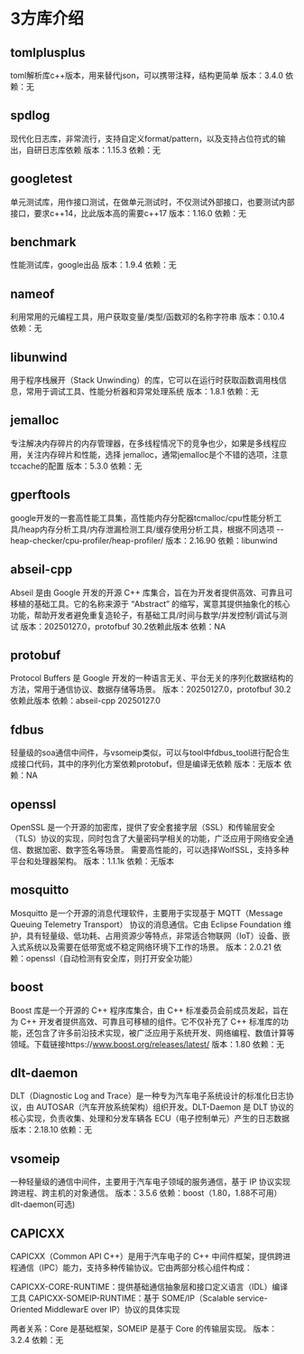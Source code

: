 # 3方库介绍

## tomlplusplus
toml解析库c++版本，用来替代json，可以携带注释，结构更简单
版本：3.4.0
依赖：无

## spdlog
现代化日志库，非常流行，支持自定义format/pattern，以及支持占位符式的输出，自研日志库依赖
版本：1.15.3
依赖：无

## googletest
单元测试库，用作接口测试，在做单元测试时，不仅测试外部接口，也要测试内部接口，要求c++14，比此版本高的需要c++17
版本：1.16.0
依赖：无

## benchmark
性能测试库，google出品
版本：1.9.4
依赖：无

## nameof
利用常用的元编程工具，用户获取变量/类型/函数邓的名称字符串
版本：0.10.4
依赖：无

## libunwind
用于程序栈展开（Stack Unwinding）的库，它可以在运行时获取函数调用栈信息，常用于调试工具、性能分析器和异常处理系统
版本：1.8.1
依赖：无

## jemalloc
专注解决内存碎片的内存管理器，在多线程情况下的竞争也少，如果是多线程应用，关注内存碎片和性能，选择 jemalloc，通常jemalloc是个不错的选项，注意tccache的配置
版本：5.3.0
依赖：无

## gperftools
google开发的一套高性能工具集，高性能内存分配器tcmalloc/cpu性能分析工具/heap内存分析工具/内存泄漏检测工具/缓存使用分析工具，根据不同选项 --heap-checker/cpu-profiler/heap-profiler/
版本：2.16.90
依赖：libunwind

## abseil-cpp
Abseil 是由 Google 开发的开源 C++ 库集合，旨在为开发者提供高效、可靠且可移植的基础工具。它的名称来源于 “Abstract” 的缩写，寓意其提供抽象化的核心功能，帮助开发者避免重复造轮子，有基础工具/时间与数学/并发控制/调试与测试
版本：20250127.0，protofbuf 30.2依赖此版本
依赖：NA

## protobuf
Protocol Buffers 是 Google 开发的一种语言无关、平台无关的序列化数据结构的方法，常用于通信协议、数据存储等场景。
版本：20250127.0，protofbuf 30.2依赖此版本
依赖：abseil-cpp 20250127.0

## fdbus
轻量级的soa通信中间件，与vsomeip类似，可以与tool中fdbus_tool进行配合生成接口代码，其中的序列化方案依赖protobuf，但是编译无依赖
版本：无版本
依赖：NA

## openssl
OpenSSL 是一个开源的加密库，提供了安全套接字层（SSL）和传输层安全（TLS）协议的实现，同时包含了大量密码学相关的功能，广泛应用于网络安全通信、数据加密、数字签名等场景。
需要高性能的，可以选择WolfSSL，支持多种平台和处理器架构。
版本：1.1.1k
依赖：无版本

## mosquitto
Mosquitto 是一个开源的消息代理软件，主要用于实现基于 MQTT（Message Queuing Telemetry Transport） 协议的消息通信。它由 Eclipse Foundation 维护，具有轻量级、低功耗、占用资源少等特点，非常适合物联网（IoT）设备、嵌入式系统以及需要在低带宽或不稳定网络环境下工作的场景。
版本：2.0.21
依赖：openssl（自动检测有安全库，则打开安全功能）

## boost
Boost 库是一个开源的 C++ 程序库集合，由 C++ 标准委员会前成员发起，旨在为 C++ 开发者提供高效、可靠且可移植的组件。它不仅补充了 C++ 标准库的功能，还包含了许多前沿技术实现，被广泛应用于系统开发、网络编程、数值计算等领域。下载链接https://www.boost.org/releases/latest/
版本：1.80
依赖：无

## dlt-daemon
DLT（Diagnostic Log and Trace）是一种专为汽车电子系统设计的标准化日志协议，由 AUTOSAR（汽车开放系统架构）组织开发。DLT-Daemon 是 DLT 协议的核心实现，负责收集、处理和分发车辆各 ECU（电子控制单元）产生的日志数据
版本：2.18.10
依赖：无

## vsomeip
一种轻量级的通信中间件，主要用于汽车电子领域的服务通信，基于 IP 协议实现跨进程、跨主机的对象通信。
版本：3.5.6
依赖：boost（1.80，1.88不可用）dlt-daemon(可选)

## CAPICXX
CAPICXX（Common API C++）是用于汽车电子的 C++ 中间件框架，提供跨进程通信（IPC）能力，支持多种传输协议。它由两部分核心组件构成：

CAPICXX-CORE-RUNTIME：提供基础通信抽象层和接口定义语言（IDL）编译工具
CAPICXX-SOMEIP-RUNTIME：基于 SOME/IP（Scalable service-Oriented MiddlewarE over IP）协议的具体实现

两者关系：Core 是基础框架，SOMEIP 是基于 Core 的传输层实现。
版本：3.2.4
依赖：无
